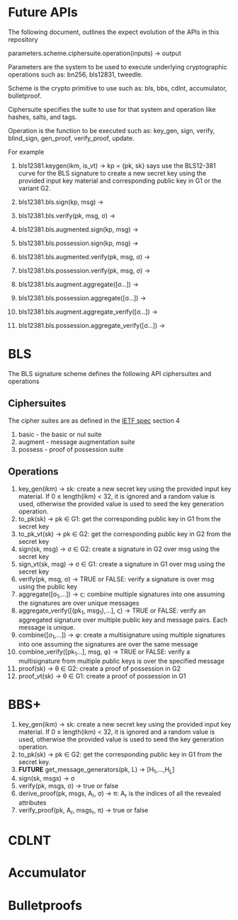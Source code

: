 # Future APIs

The following document, outlines the expect evolution of the APIs in this repository

parameters.scheme.ciphersuite.operation(inputs) -> output

Parameters are the system to be used to execute underlying cryptographic operations such as: bn256, bls12831, tweedle.

Scheme is the crypto primitive to use such as: bls, bbs, cdlnt, accumulator, bulletproof.

Ciphersuite specifies the suite to use for that system and operation like hashes, salts, and tags.

Operation is the function to be executed such as: key_gen, sign, verify, blind_sign, gen_proof, verify_proof, update.

For example

1. bls12381.keygen(ikm, is_vt) -> kp = {pk, sk} says use the BLS12-381 curve for the BLS signature to create a new secret key using the provided input key material and corresponding public key in G1 or the variant G2.
1. bls12381.bls.sign(kp, msg) -> 
1. bls12381.bls.verify(pk, msg, &sigma;) ->
   

1. bls12381.bls.augmented.sign(kp, msg) ->
1. bls12381.bls.possession.sign(kp, msg) ->
1. bls12381.bls.augmented.verify(pk, msg, &sigma;) ->
1. bls12381.bls.possession.verify(pk, msg, &sigma;) ->
1. bls12381.bls.augment.aggregate(\[&sigma;...\]) ->
1. bls12381.bls.possession.aggregate(\[&sigma;...\]) ->
1. bls12381.bls.augment.aggregate_verify(\[&sigma;...\]) ->
1. bls12381.bls.possession.aggregate_verify(\[&sigma;...\]) ->

# BLS

The BLS signature scheme defines the following API ciphersuites and operations

## Ciphersuites

The cipher suites are as defined in the [IETF spec](https://datatracker.ietf.org/doc/draft-irtf-cfrg-bls-signature/?include_text=1) section 4

1. basic - the basic or nul suite
1. augment - message augmentation suite
1. possess - proof of possession suite

## Operations 

1. key_gen(ikm) -> sk: create a new secret key using the provided input key material. If 0 &le; length(ikm) &lt; 32, it is ignored and a random value is used, otherwise the provided value is used to seed the key generation operation.
1. to_pk(sk) -> pk &isin; G1: get the corresponding public key in G1 from the secret key
1. to_pk_vt(sk) -> pk &isin; G2: get the corresponding public key in G2 from the secret key
1. sign(sk, msg) -> &sigma; &isin; G2: create a signature in G2 over msg using the secret key
1. sign_vt(sk, msg) -> &sigma; &isin; G1: create a signature in G1 over msg using the secret key
1. verify(pk, msg, &sigma;) -> TRUE or FALSE: verify a signature is over msg using the public key
1. aggregate([&sigma;<sub>1</sub>,...]) -> &sigmaf;: combine multiple signatures into one assuming the signatures are over unique messages
1. aggregate_verify([(pk<sub>1</sub>, msg<sub>1</sub>),...], &sigmaf;) -> TRUE or FALSE: verify an aggregated signature over multiple public key and message pairs. Each message is unique.
1. combine([&sigma;<sub>1</sub>,...]) -> &phi;: create a multisignature using multiple signatures into one assuming the signatures are over the same message
1. combine_verify([pk<sub>1</sub>...], msg, &phi;) -> TRUE or FALSE: verify a multisignature from multiple public keys is over the specified message
1. proof(sk) -> &theta; &isin; G2: create a proof of possession in G2
1. proof_vt(sk) -> &theta; &isin; G1: create a proof of possession in G1

# BBS+

1. key_gen(ikm) -> sk: create a new secret key using the provided input key material. If 0 &le; length(ikm) &lt; 32, it is ignored and a random value is used, otherwise the provided value is used to seed the key generation operation.
1. to_pk(sk) -> pk &isin; G2: get the corresponding public key in G1 from the secret key.
1. **FUTURE** get_message_generators(pk, L) -> \[H<sub>1</sub>,...,H<sub>L</sub>\] 
1. sign(sk, msgs) -> &sigma;
1. verify(pk, msgs, &sigma;) -> true or false
1. derive_proof(pk, msgs, A<sub>r</sub>, &sigma;) -> &pi;: A<sub>r</sub> is the indices of all the revealed attributes
1. verify_proof(pk, A<sub>r</sub>, msgs<sub>r</sub>, &pi;) -> true or false

# CDLNT

# Accumulator

# Bulletproofs
